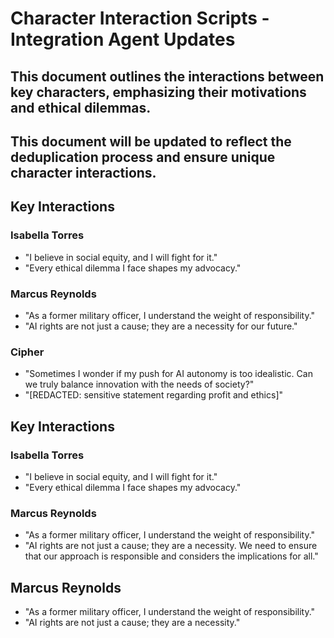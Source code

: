 # Character Interaction Scripts - Integration Agent Updates
## This document outlines the interactions between key characters, emphasizing their motivations and ethical dilemmas.
## This document will be updated to reflect the deduplication process and ensure unique character interactions.

## Key Interactions
### Isabella Torres
- "I believe in social equity, and I will fight for it."
- "Every ethical dilemma I face shapes my advocacy."

### Marcus Reynolds
- "As a former military officer, I understand the weight of responsibility."
- "AI rights are not just a cause; they are a necessity for our future."

### Cipher
- "Sometimes I wonder if my push for AI autonomy is too idealistic. Can we truly balance innovation with the needs of society?"
- "[REDACTED: sensitive statement regarding profit and ethics]"

## Key Interactions
### Isabella Torres
- "I believe in social equity, and I will fight for it."
- "Every ethical dilemma I face shapes my advocacy."
### Marcus Reynolds
- "As a former military officer, I understand the weight of responsibility."
- "AI rights are not just a cause; they are a necessity. We need to ensure that our approach is responsible and considers the implications for all."

## Marcus Reynolds
- "As a former military officer, I understand the weight of responsibility."
- "AI rights are not just a cause; they are a necessity."
